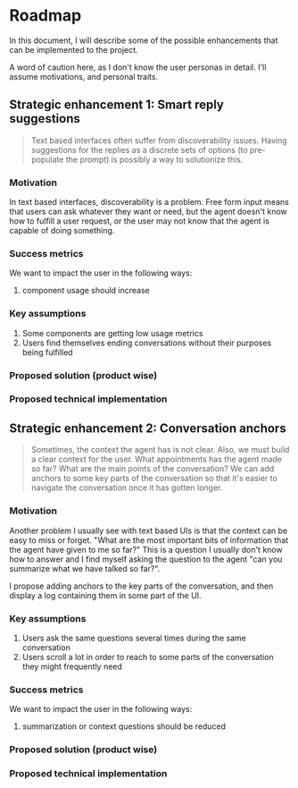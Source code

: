 # Roadmap

In this document, I will describe some of the possible enhancements that can be implemented to the project. 

A word of caution here, as I don't know the user personas in detail. I'll assume motivations, and personal traits.

## Strategic enhancement 1: Smart reply suggestions

> Text based interfaces often suffer from discoverability issues. Having suggestions for the replies as a discrete sets of options (to pre-populate the prompt) is possibly a way to solutionize this.

### Motivation

In text based interfaces, discoverability is a problem. Free form input means that users can ask whatever they want or need, but the agent doesn't know how to fulfill a user request, or the user may not know that the agent is capable of doing something. 

### Success metrics

We want to impact the user in the following ways:
1. component usage should increase

### Key assumptions

1. Some components are getting low usage metrics
2. Users find themselves ending conversations without their purposes being fulfilled

### Proposed solution (product wise)

### Proposed technical implementation

## Strategic enhancement 2: Conversation anchors

> Sometimes, the context the agent has is not clear. Also, we must build a clear context for the user. What appointments has the agent made so far? What are the main points of the conversation? We can add anchors to some key parts of the conversation so that it's easier to navigate the conversation once it has gotten longer.

### Motivation

Another problem I usually see with text based UIs is that the context can be easy to miss or forget. "What are the most important bits of information that the agent have given to me so far?" This is a question I usually don't know how to answer and I find myself asking the question to the agent "can you summarize what we have talked so far?". 

I propose adding anchors to the key parts of the conversation, and then display a log containing them in some part of the UI.

### Key assumptions

1. Users ask the same questions several times during the same conversation
2. Users scroll a lot in order to reach to some parts of the conversation they might frequently need

### Success metrics

We want to impact the user in the following ways:
1. summarization or context questions should be reduced

### Proposed solution (product wise)

### Proposed technical implementation

